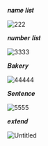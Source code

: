 𝒏𝒂𝒎𝒆 𝒍𝒊𝒔𝒕

![222](https://github.com/noriakeivanfard/pythonClass/assets/137643989/663d0b13-af69-475a-896c-5d1a51575da7)

𝒏𝒖𝒎𝒃𝒆𝒓 𝒍𝒊𝒔𝒕

![3333](https://github.com/noriakeivanfard/pythonClass/assets/137643989/d6bbb524-f751-4914-b265-7060aa1b8a5f)

𝑩𝒂𝒌𝒆𝒓𝒚

![44444](https://github.com/noriakeivanfard/pythonClass/assets/137643989/43d13eaf-5b4f-4ff2-98e9-223b80b4aba3)

𝑺𝒆𝒏𝒕𝒆𝒏𝒄𝒆

![5555](https://github.com/noriakeivanfard/pythonClass/assets/137643989/c5a89d6e-bd62-42e8-b7ec-30467b8f3870)

𝒆𝒙𝒕𝒆𝒏𝒅

![Untitled](https://github.com/noriakeivanfard/pythonClass/assets/137643989/8f11255e-ae62-4995-95a8-9058c3c73103)

